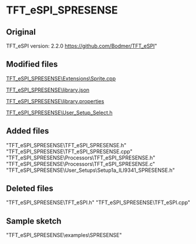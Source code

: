 # TFT_eSPI_SPRESENSE

## Original
  TFT_eSPI version: 2.2.0
  https://github.com/Bodmer/TFT_eSPI"

## Modified files
[TFT_eSPI_SPRESENSE\Extensions\Sprite.cpp](TFT_eSPI_SPRESENSE\Extensions\Sprite.cpp)

[TFT_eSPI_SPRESENSE\library.json](TFT_eSPI_SPRESENSE\library.json)

[TFT_eSPI_SPRESENSE\library.properties](TFT_eSPI_SPRESENSE\library.properties)

[TFT_eSPI_SPRESENSE\User_Setup_Select.h](TFT_eSPI_SPRESENSE\User_Setup_Select.h)

## Added files
"TFT_eSPI_SPRESENSE\TFT_eSPI_SPRESENSE.h"
"TFT_eSPI_SPRESENSE\TFT_eSPI_SPRESENSE.cpp"
"TFT_eSPI_SPRESENSE\Processors\TFT_eSPI_SPRESENSE.h"
"TFT_eSPI_SPRESENSE\Processors\TFT_eSPI_SPRESENSE.c"
"TFT_eSPI_SPRESENSE\User_Setups\Setup1a_ILI9341_SPRESENSE.h"

## Deleted files
"TFT_eSPI_SPRESENSE\TFT_eSPI.h"
"TFT_eSPI_SPRESENSE\TFT_eSPI.cpp"

## Sample sketch
"TFT_eSPI_SPRESENSE\examples\SPRESENSE\"
